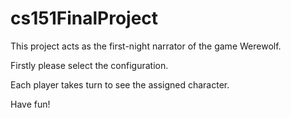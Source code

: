 # cs151FinalProject
<!-- ![Screen Shot 2022-05-23 at 00 53 44](https://user-images.githubusercontent.com/49179682/169770732-6b2c6416-ebf3-4425-941e-149c0af62080.png) -->

This project acts as the first-night narrator of the game Werewolf.

Firstly please select the configuration.

Each player takes turn to see the assigned character.

Have fun!
